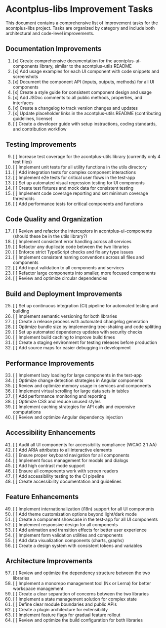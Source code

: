 # Acontplus-libs Improvement Tasks

This document contains a comprehensive list of improvement tasks for the
acontplus-libs project. Tasks are organized by category and include both
architectural and code-level improvements.

## Documentation Improvements

1. [x] Create comprehensive documentation for the acontplus-ui-components
       library, similar to the acontplus-utils README
2. [x] Add usage examples for each UI component with code snippets and
       screenshots
3. [x] Document the component API (inputs, outputs, methods) for all UI
       components
4. [x] Create a style guide for consistent component design and usage
5. [x] Add JSDoc comments to all public methods, properties, and interfaces
6. [x] Create a changelog to track version changes and updates
7. [x] Update placeholder links in the acontplus-utils README (contributing
       guidelines, license)
8. [ ] Create a developer guide with setup instructions, coding standards, and
       contribution workflow

## Testing Improvements

9. [ ] Increase test coverage for the acontplus-utils library (currently only 4
       test files)
10. [ ] Implement unit tests for all utility functions in the utils directory
11. [ ] Add integration tests for complex component interactions
12. [ ] Implement e2e tests for critical user flows in the test-app
13. [ ] Set up automated visual regression testing for UI components
14. [ ] Create test fixtures and mock data for consistent testing
15. [ ] Implement code coverage reporting and set minimum coverage thresholds
16. [ ] Add performance tests for critical components and functions

## Code Quality and Organization

17. [ ] Review and refactor the interceptors in acontplus-ui-components (should
        these be in the utils library?)
18. [ ] Implement consistent error handling across all services
19. [ ] Refactor any duplicate code between the two libraries
20. [ ] Enforce strict TypeScript checks and fix any type issues
21. [ ] Implement consistent naming conventions across all files and components
22. [ ] Add input validation to all components and services
23. [ ] Refactor large components into smaller, more focused components
24. [ ] Review and optimize circular dependencies

## Build and Deployment Improvements

25. [ ] Set up continuous integration (CI) pipeline for automated testing and
        building
26. [ ] Implement semantic versioning for both libraries
27. [ ] Create a release process with automated changelog generation
28. [ ] Optimize bundle size by implementing tree-shaking and code splitting
29. [ ] Set up automated dependency updates with security checks
30. [ ] Implement build caching to improve build times
31. [ ] Create a staging environment for testing releases before production
32. [ ] Add source maps for easier debugging in development

## Performance Improvements

33. [ ] Implement lazy loading for large components in the test-app
34. [ ] Optimize change detection strategies in Angular components
35. [ ] Review and optimize memory usage in services and components
36. [ ] Implement virtual scrolling for large data sets in tables
37. [ ] Add performance monitoring and reporting
38. [ ] Optimize CSS and reduce unused styles
39. [ ] Implement caching strategies for API calls and expensive computations
40. [ ] Review and optimize Angular dependency injection

## Accessibility Enhancements

41. [ ] Audit all UI components for accessibility compliance (WCAG 2.1 AA)
42. [ ] Add ARIA attributes to all interactive elements
43. [ ] Ensure proper keyboard navigation for all components
44. [ ] Implement focus management for modals and dialogs
45. [ ] Add high contrast mode support
46. [ ] Ensure all components work with screen readers
47. [ ] Add accessibility testing to the CI pipeline
48. [ ] Create accessibility documentation and guidelines

## Feature Enhancements

49. [ ] Implement internationalization (i18n) support for all UI components
50. [ ] Add theme customization options beyond light/dark mode
51. [ ] Create a component showcase in the test-app for all UI components
52. [ ] Implement responsive design for all components
53. [ ] Add animation and transition effects for better user experience
54. [ ] Implement form validation utilities and components
55. [ ] Add data visualization components (charts, graphs)
56. [ ] Create a design system with consistent tokens and variables

## Architecture Improvements

57. [ ] Review and optimize the dependency structure between the two libraries
58. [ ] Implement a monorepo management tool (Nx or Lerna) for better workspace
        management
59. [ ] Create a clear separation of concerns between the two libraries
60. [ ] Implement a state management solution for complex state
61. [ ] Define clear module boundaries and public APIs
62. [ ] Create a plugin architecture for extensibility
63. [ ] Implement feature flags for gradual feature rollout
64. [ ] Review and optimize the build configuration for both libraries
